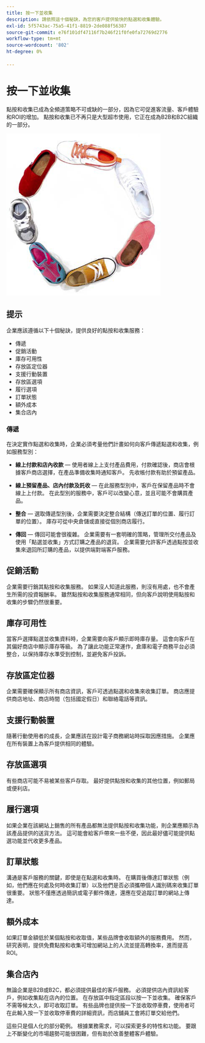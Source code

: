 ```yaml
---
title: 按一下並收集
description: 請依照這十個秘訣，為您的客戶提供愉快的點選和收集體驗。
exl-id: 5f5743ac-75a5-41f1-8819-2de088f56387
source-git-commit: e76f101df47116f7b246f21f0fe0fa72769d2776
workflow-type: tm+mt
source-wordcount: '802'
ht-degree: 0%

---
```


# 按一下並收集

點按和收集已成為全頻道策略不可或缺的一部分，因為它可促進客流量、客戶體驗和ROI的增加。 點按和收集已不再只是大型超市使用，它正在成為B2B和B2C組織的一部分。

![圓圈鞋子](../../assets/playbooks/shoes.png)

## 提示

企業應該遵循以下十個秘訣，提供良好的點按和收集服務：

- 傳遞
- 促銷活動
- 庫存可用性
- 存放區定位器
- 支援行動裝置
- 存放區選項
- 履行選項
- 訂單狀態
- 額外成本
- 集合店內

### 傳遞

在決定實作點選和收集時，企業必須考量他們計畫如何向客戶傳遞點選和收集，例如服務型別：

- **線上付款和店內收款** — 使用者線上上支付產品費用，付款確認後，商店會根據客戶商店選擇，在產品準備收集時通知客戶。 先收帳付款有助於預留產品。

- **線上預留產品、店內付款及託收** — 在此服務型別中，客戶在保留產品時不會線上上付款。 在此型別的服務中，客戶可以改變心意，並且可能不會購買產品。

- **整合** — 選取傳遞型別後，企業需要決定整合結構（傳送訂單的位置、履行訂單的位置）。 庫存可從中央倉儲或直接從個別商店履行。

- **傳回** — 傳回可能會很複雜。 企業需要有一套明確的策略，管理所交付產品及使用「點選並收集」方式訂購之產品的退貨。 企業需要允許客戶透過點按並收集來退回所訂購的產品，以提供端對端客戶服務。

## 促銷活動

企業需要行銷其點按和收集服務。 如果沒人知道此服務，則沒有用處，也不會產生所需的投資報酬率。 雖然點按和收集服務通常相同，但向客戶說明使用點按和收集的步驟仍然很重要。

## 庫存可用性

當客戶選擇點選並收集資料時，企業需要向客戶顯示即時庫存量。 這會向客戶在其偏好商店中顯示庫存等級。 為了讓此功能正常運作，倉庫和電子商務平台必須整合，以保持庫存水準受到控制，並避免客戶投訴。

## 存放區定位器

企業需要確保顯示所有商店資訊，客戶可透過點選和收集來收集訂單。 商店應提供商店地址、商店時間（包括國定假日）和聯絡電話等資訊。

## 支援行動裝置

隨著行動使用者的成長，企業應該在設計電子商務網站時採取因應措施。 企業應在所有裝置上為客戶提供相同的體驗。

## 存放區選項

有些商店可能不易被某些客戶存取。 最好提供點按和收集的其他位置，例如郵局或便利店。

## 履行選項

如果企業在該網站上銷售的所有產品都無法提供點按和收集功能，則企業應顯示為該產品提供的送貨方法。 這可能會給客戶帶來一些不便，因此最好儘可能提供點選功能並代收更多產品。

## 訂單狀態

溝通是客戶服務的關鍵，即使是在點選和收集時。 在購買後傳達訂單狀態（例如，他們應在何處及何時收集訂單）以及他們是否必須攜帶個人識別碼來收集訂單很重要。 狀態不僅應透過簡訊或電子郵件傳達，還應在受追蹤訂單的網站上傳達。

## 額外成本

如果訂單金額低於某個點按和收取值，某些品牌會收取額外的服務費用。 然而，研究表明，提供免費點按和收集可增加網站上的人流並提高轉換率，進而提高ROI。

## 集合店內

無論企業是B2B或B2C，都必須提供最佳的客戶服務。 必須提供店內資訊給客戶，例如收集點在店內的位置。 在存放區中指定區段以按一下並收集。 確保客戶不需等候太久，即可收取訂單。 有些品牌也提供按一下並收取停車費，使用者可在此輸入按一下並收取停車費的詳細資訊，而店舖員工會將訂單交給他們。

這些只是個人化的部分範例。 根據業務需求，可以探索更多的特性和功能。 要跟上不斷變化的市場趨勢可能很困難，但有助於改善整體客戶體驗。
